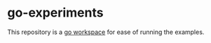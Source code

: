 # go-experiments

This repository is a [go workspace](https://go.dev/doc/tutorial/workspaces) for ease of running the examples.
